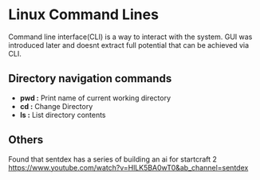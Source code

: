 # Linux Command Lines

Command line interface(CLI) is a way to interact with the system. GUI was introduced later and doesnt extract full potential that can be achieved via CLI.


## Directory navigation commands
- **pwd :**  Print name of current working directory
- **cd :** Change Directory
- **ls :** List directory contents



## Others

Found that sentdex has a series of building an ai for startcraft 2 <https://www.youtube.com/watch?v=HlLK5BA0wT0&ab_channel=sentdex>

